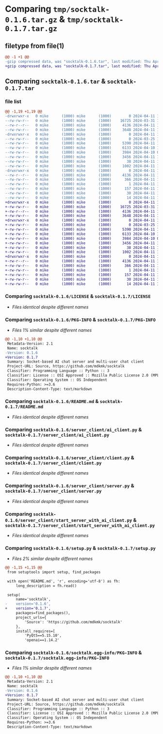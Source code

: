 # Comparing `tmp/socktalk-0.1.6.tar.gz` & `tmp/socktalk-0.1.7.tar.gz`

## filetype from file(1)

```diff
@@ -1 +1 @@
-gzip compressed data, was "socktalk-0.1.6.tar", last modified: Thu Apr 11 12:03:15 2024, max compression
+gzip compressed data, was "socktalk-0.1.7.tar", last modified: Thu Apr 11 14:44:26 2024, max compression
```

## Comparing `socktalk-0.1.6.tar` & `socktalk-0.1.7.tar`

### file list

```diff
@@ -1,19 +1,19 @@
-drwxrwxr-x   0 mike      (1000) mike      (1000)        0 2024-04-11 12:03:15.628796 socktalk-0.1.6/
--rw-rw-r--   0 mike      (1000) mike      (1000)    16725 2024-03-31 10:42:32.000000 socktalk-0.1.6/LICENSE
--rw-r--r--   0 mike      (1000) mike      (1000)     4136 2024-04-11 12:03:15.628796 socktalk-0.1.6/PKG-INFO
--rw-rw-r--   0 mike      (1000) mike      (1000)     3648 2024-04-11 12:01:29.000000 socktalk-0.1.6/README.md
-drwxrwxr-x   0 mike      (1000) mike      (1000)        0 2024-04-11 12:03:15.624796 socktalk-0.1.6/server_client/
--rw-rw-r--   0 mike      (1000) mike      (1000)        0 2024-03-25 12:32:15.000000 socktalk-0.1.6/server_client/__init__.py
--rw-rw-r--   0 mike      (1000) mike      (1000)     5390 2024-04-11 11:39:20.000000 socktalk-0.1.6/server_client/ai_client.py
--rw-rw-r--   0 mike      (1000) mike      (1000)     6133 2024-04-10 10:18:17.000000 socktalk-0.1.6/server_client/client.py
--rw-rw-r--   0 mike      (1000) mike      (1000)     3984 2024-04-10 09:06:22.000000 socktalk-0.1.6/server_client/server.py
--rw-rw-r--   0 mike      (1000) mike      (1000)     3456 2024-04-11 11:27:09.000000 socktalk-0.1.6/server_client/start_server_with_ai_client.py
--rw-rw-r--   0 mike      (1000) mike      (1000)       38 2024-04-11 12:03:15.628796 socktalk-0.1.6/setup.cfg
--rw-rw-r--   0 mike      (1000) mike      (1000)     1002 2024-04-11 12:03:03.000000 socktalk-0.1.6/setup.py
-drwxrwxr-x   0 mike      (1000) mike      (1000)        0 2024-04-11 12:03:15.628796 socktalk-0.1.6/socktalk.egg-info/
--rw-r--r--   0 mike      (1000) mike      (1000)     4136 2024-04-11 12:03:15.000000 socktalk-0.1.6/socktalk.egg-info/PKG-INFO
--rw-rw-r--   0 mike      (1000) mike      (1000)      366 2024-04-11 12:03:15.000000 socktalk-0.1.6/socktalk.egg-info/SOURCES.txt
--rw-rw-r--   0 mike      (1000) mike      (1000)        1 2024-04-11 12:03:15.000000 socktalk-0.1.6/socktalk.egg-info/dependency_links.txt
--rw-rw-r--   0 mike      (1000) mike      (1000)      157 2024-04-11 12:03:15.000000 socktalk-0.1.6/socktalk.egg-info/entry_points.txt
--rw-rw-r--   0 mike      (1000) mike      (1000)       30 2024-04-11 12:03:15.000000 socktalk-0.1.6/socktalk.egg-info/requires.txt
--rw-rw-r--   0 mike      (1000) mike      (1000)       14 2024-04-11 12:03:15.000000 socktalk-0.1.6/socktalk.egg-info/top_level.txt
+drwxrwxr-x   0 mike      (1000) mike      (1000)        0 2024-04-11 14:44:26.723447 socktalk-0.1.7/
+-rw-rw-r--   0 mike      (1000) mike      (1000)    16725 2024-03-31 10:42:32.000000 socktalk-0.1.7/LICENSE
+-rw-r--r--   0 mike      (1000) mike      (1000)     4136 2024-04-11 14:44:26.719447 socktalk-0.1.7/PKG-INFO
+-rw-rw-r--   0 mike      (1000) mike      (1000)     3648 2024-04-11 12:01:29.000000 socktalk-0.1.7/README.md
+drwxrwxr-x   0 mike      (1000) mike      (1000)        0 2024-04-11 14:44:26.719447 socktalk-0.1.7/server_client/
+-rw-rw-r--   0 mike      (1000) mike      (1000)        0 2024-03-25 12:32:15.000000 socktalk-0.1.7/server_client/__init__.py
+-rw-rw-r--   0 mike      (1000) mike      (1000)     5390 2024-04-11 11:39:20.000000 socktalk-0.1.7/server_client/ai_client.py
+-rw-rw-r--   0 mike      (1000) mike      (1000)     6133 2024-04-10 10:18:17.000000 socktalk-0.1.7/server_client/client.py
+-rw-rw-r--   0 mike      (1000) mike      (1000)     3984 2024-04-10 09:06:22.000000 socktalk-0.1.7/server_client/server.py
+-rw-rw-r--   0 mike      (1000) mike      (1000)     3456 2024-04-11 11:27:09.000000 socktalk-0.1.7/server_client/start_server_with_ai_client.py
+-rw-rw-r--   0 mike      (1000) mike      (1000)       38 2024-04-11 14:44:26.723447 socktalk-0.1.7/setup.cfg
+-rw-rw-r--   0 mike      (1000) mike      (1000)     1002 2024-04-11 14:43:17.000000 socktalk-0.1.7/setup.py
+drwxrwxr-x   0 mike      (1000) mike      (1000)        0 2024-04-11 14:44:26.719447 socktalk-0.1.7/socktalk.egg-info/
+-rw-r--r--   0 mike      (1000) mike      (1000)     4136 2024-04-11 14:44:26.000000 socktalk-0.1.7/socktalk.egg-info/PKG-INFO
+-rw-rw-r--   0 mike      (1000) mike      (1000)      366 2024-04-11 14:44:26.000000 socktalk-0.1.7/socktalk.egg-info/SOURCES.txt
+-rw-rw-r--   0 mike      (1000) mike      (1000)        1 2024-04-11 14:44:26.000000 socktalk-0.1.7/socktalk.egg-info/dependency_links.txt
+-rw-rw-r--   0 mike      (1000) mike      (1000)      157 2024-04-11 14:44:26.000000 socktalk-0.1.7/socktalk.egg-info/entry_points.txt
+-rw-rw-r--   0 mike      (1000) mike      (1000)       30 2024-04-11 14:44:26.000000 socktalk-0.1.7/socktalk.egg-info/requires.txt
+-rw-rw-r--   0 mike      (1000) mike      (1000)       14 2024-04-11 14:44:26.000000 socktalk-0.1.7/socktalk.egg-info/top_level.txt
```

### Comparing `socktalk-0.1.6/LICENSE` & `socktalk-0.1.7/LICENSE`

 * *Files identical despite different names*

### Comparing `socktalk-0.1.6/PKG-INFO` & `socktalk-0.1.7/PKG-INFO`

 * *Files 1% similar despite different names*

```diff
@@ -1,10 +1,10 @@
 Metadata-Version: 2.1
 Name: socktalk
-Version: 0.1.6
+Version: 0.1.7
 Summary: Socket-based AI chat server and multi-user chat client
 Project-URL: Source, https://github.com/mdkmk/socktalk
 Classifier: Programming Language :: Python :: 3
 Classifier: License :: OSI Approved :: Mozilla Public License 2.0 (MPL 2.0)
 Classifier: Operating System :: OS Independent
 Requires-Python: >=3.6
 Description-Content-Type: text/markdown
```

### Comparing `socktalk-0.1.6/README.md` & `socktalk-0.1.7/README.md`

 * *Files identical despite different names*

### Comparing `socktalk-0.1.6/server_client/ai_client.py` & `socktalk-0.1.7/server_client/ai_client.py`

 * *Files identical despite different names*

### Comparing `socktalk-0.1.6/server_client/client.py` & `socktalk-0.1.7/server_client/client.py`

 * *Files identical despite different names*

### Comparing `socktalk-0.1.6/server_client/server.py` & `socktalk-0.1.7/server_client/server.py`

 * *Files identical despite different names*

### Comparing `socktalk-0.1.6/server_client/start_server_with_ai_client.py` & `socktalk-0.1.7/server_client/start_server_with_ai_client.py`

 * *Files identical despite different names*

### Comparing `socktalk-0.1.6/setup.py` & `socktalk-0.1.7/setup.py`

 * *Files 2% similar despite different names*

```diff
@@ -1,15 +1,15 @@
 from setuptools import setup, find_packages
 
 with open('README.md', 'r', encoding='utf-8') as fh:
     long_description = fh.read()
 
 setup(
     name='socktalk',
-    version='0.1.6',
+    version='0.1.7',
     packages=find_packages(),
     project_urls={
         'Source': 'https://github.com/mdkmk/socktalk'
     },
     install_requires=[
         'PyQt5==5.15.10',
         'openai==1.14.2'
```

### Comparing `socktalk-0.1.6/socktalk.egg-info/PKG-INFO` & `socktalk-0.1.7/socktalk.egg-info/PKG-INFO`

 * *Files 1% similar despite different names*

```diff
@@ -1,10 +1,10 @@
 Metadata-Version: 2.1
 Name: socktalk
-Version: 0.1.6
+Version: 0.1.7
 Summary: Socket-based AI chat server and multi-user chat client
 Project-URL: Source, https://github.com/mdkmk/socktalk
 Classifier: Programming Language :: Python :: 3
 Classifier: License :: OSI Approved :: Mozilla Public License 2.0 (MPL 2.0)
 Classifier: Operating System :: OS Independent
 Requires-Python: >=3.6
 Description-Content-Type: text/markdown
```

